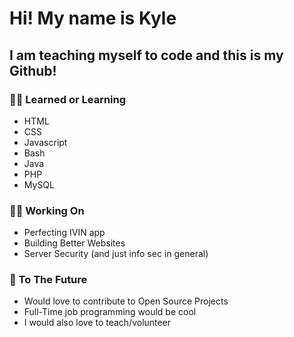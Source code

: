 # Hi! My name is Kyle
## I am teaching myself to code and this is my Github!

### :man_technologist: Learned or Learning 
- HTML
- CSS
- Javascript
- Bash
- Java
- PHP
- MySQL

### :man_astronaut: Working On 
- Perfecting IVIN app
- Building Better Websites
- Server Security (and just info sec in general)

### :crystal_ball: To The Future
- Would love to contribute to Open Source Projects
- Full-Time job programming would be cool 
- I would also love to teach/volunteer 
